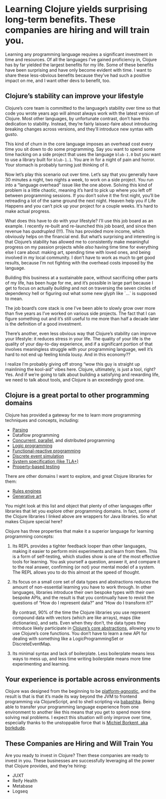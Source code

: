 # Learning Clojure yields surprising long-term benefits. These companies are hiring and will train you.

Learning any programming language requires a significant investment in time and resources. Of all the languages I&rsquo;ve gained proficiency in, Clojure has by far yielded the largest benefits for my life. Some of these benefits have been surprising and have only become evident with time. I want to share these less-obvious benefits because they&rsquo;ve had such a positive impact on me, and I want other devs to benefit, too.


## Clojure&rsquo;s stability can improve your lifestyle

Clojure&rsquo;s core team is committed to the language&rsquo;s stability over time so that code you wrote years ago will almost always work with the latest version of Clojure. Most other languages, by unfortunate contrast, don&rsquo;t have this dedication to stability. Instead, they&rsquo;re fairly laissez-faire about introducing breaking changes across versions, and they&rsquo;ll introduce new syntax with gusto.

This kind of churn in the core language imposes an overhead cost every time you sit down to do some programming. Say you want to spend some time hacking on a side project that uses the language `blub-1.0` but you want to use a library built for `blub-1.1`. You are in for a night of pain and horror. Your stomach is probably turning just thinking of it.

Now let&rsquo;s play this scenario out over time. Let&rsquo;s say that you generally have 30 minutes a night, two nights a week, to work on a side project. You run into a &ldquo;language overhead&rdquo; issue like the one above. Solving this kind of problem is a little chaotic, meaning it&rsquo;s hard to pick up where you left off between programming sessions. If you don&rsquo;t solve it the first night, you&rsquo;ll be retreading a lot of the same ground the next night. Heaven help you if Life Happens and you can&rsquo;t pick up your project for a couple weeks. It&rsquo;s hard to make actual progress.

What does this have to do with your lifestyle? I&rsquo;ll use this job board as an example. I recently re-built and re-launched this job board, and since then revenue has *quadrupled* (!!!). This has provided more income, which obviously helps on the financial end. But what&rsquo;s surprising and interesting is that Clojure&rsquo;s stability has allowed me to consistently make meaningful progress on my passion projects while *also* having time time for everything else I care about: making art, spending time with loved ones, and being involved in my local community. I don&rsquo;t have to work as much to get good results, because I&rsquo;m not fighting with the overhead costs imposed by the language.

Building this business at a sustainable pace, without sacrificing other parts of my life, has been huge for me, and it&rsquo;s possible in large part because I get to focus on actually *building* and not on traversing the seven circles of dependency hell or figuring out what some new glyph like \`&#x2026;\` is supposed to mean.

The job board&rsquo;s core stack is one I&rsquo;ve been able to slowly grow over more than five years as I&rsquo;ve worked on various side projects. The fact that I can figure something out and it&rsquo;s still useful to me more than half a decade later is the definition of a good investment.

There&rsquo;s another, even less obvious way that Clojure&rsquo;s stability can improve your lifestyle: it reduces stress in your life. The quality of your life is the quality of your day-to-day experience, and if a significant portion of that involves meaningless struggle with your programming language, well it&rsquo;s hard to not end up feeling kinda lousy. And in this economy??

I realize I&rsquo;m probably giving off strong &ldquo;wow this guy is straight up mainlining the kool-aid&rdquo; vibes here. Clojure, ultimately, is just a tool, right? Yes. And if we&rsquo;re going to talk about building a satisfying and rewarding life, we need to talk about tools, and Clojure is an exceedingly good one.


<a id="org52ef52d"></a>

## Clojure is a great portal to other programming domains

Clojure has provided a gateway for me to learn more programming techniques and concepts, including:

-   [Parsing](https://github.com/Engelberg/instaparse)
-   Dataflow programming
-   [Concurrent, parallel](https://www.braveclojure.com/concurrency/), and distributed programming
-   [Logic programming](https://github.com/clojure/core.logic)
-   [Functional-reactive programming](https://github.com/day8/re-frame)
-   [Discrete event simulation](https://github.com/helins/dsim.cljc)
-   [System specification (like TLA+)](https://github.com/pfeodrippe/recife)
-   [Property-based testing](https://github.com/clojure/test.check)

There are other domains I want to explore, and great Clojure libraries for them:

-   [Rules engines](https://github.com/oakes/odoyle-rules)
-   [Generative art](https://github.com/quil/quil)

You might look at this list and object that plenty of other languages offer libraries that let you explore other programming domains. In fact, some of the Clojure libraries I linked above are wrappers for Java libraries. So what makes Clojure special here?

Clojure has three properties that make it a superior language for learning programming concepts:

1.  Its REPL provides a tighter feedback looper than other languages, making it easier to perform mini experiments and learn from them. This is a form of self-testing, which studies show is one of the most effective tools for learning. You ask yourself a question, answer it, and compare it to the real answer, confirming (or not) your mental model of a system. The REPL allows you to do this almost at the speed of thought.
2.  Its focus on a small core set of data types and abstractions reduces the amount of non-essential learning you have to work through. In other languages, libraries introduce their own bespoke types with their own bespoke APIs, and the result is that you continually have to revisit the questions of &ldquo;How do I represent data?&rdquo; and &ldquo;How do I transform it?&rdquo;
    
    By contrast, 90% of the time the Clojure libraries you use represent compound data with vectors (which are like arrays), maps (like dictionaries), and sets. Even when they don&rsquo;t, the data types they introduce likely participate in [Clojure&rsquo;s core abstractions](https://www.braveclojure.com/core-functions-in-depth/), allowing you to use Clojure&rsquo;s core functions. You don&rsquo;t have to learn a new API for dealing with something like a LogicProgrammingSet or DiscreteEventMap.
3.  Its minimal syntax and lack of boilerplate. Less boilerplate means less ways to mess up, and less time writing boilerplate means more time experimenting and learning.


<a id="org0139a62"></a>

## Your experience is portable across environments

Clojure was designed from the beginning to be [platform-agnostic](https://clojure.org/about/rationale#_languages_and_platforms), and the result is that is that it&rsquo;s made its way beyond the JVM to frontend programming via ClojureScript, and to shell scripting via [babashka](https://github.com/babashka/babashka). Being able to transfer your programming language experience from one environment to another like this means that you get to spend more time solving real problems. I expect this situation will only improve over time, especially thanks to the unstoppable force that is [Michiel Borkent, aka borkdude](https://github.com/sponsors/borkdude).


<a id="org0982c5a"></a>

## These Companies are Hiring and Will Train You

Are you ready to invest in Clojure? Then these companies are ready to invest in you. These businesses are successfully leveraging all the power that Clojure provides, and they&rsquo;re hiring:

-   JUXT
-   Reify Health
-   Metabase
-   Logseq
